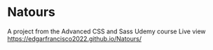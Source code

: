 # Natours
A project from the Advanced CSS and Sass Udemy course
Live view
https://edgarfrancisco2022.github.io/Natours/
